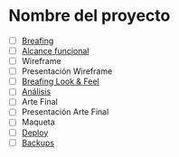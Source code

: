 # Nombre del proyecto

- [ ] [Breafing](./docs/breafing.md)
- [ ] [Alcance funcional](./docs/alcance.md)
- [ ] Wireframe
- [ ] Presentación Wireframe
- [ ] [Breafing Look & Feel](./docs/lookFeel.md)
- [ ] [Análisis](./docs/analisis.md)
- [ ] Arte Final
- [ ] Presentación Arte Final
- [ ] Maqueta
- [ ] [Deploy](./docs/deploy.md)
- [ ] [Backups](./docs/backups.md)